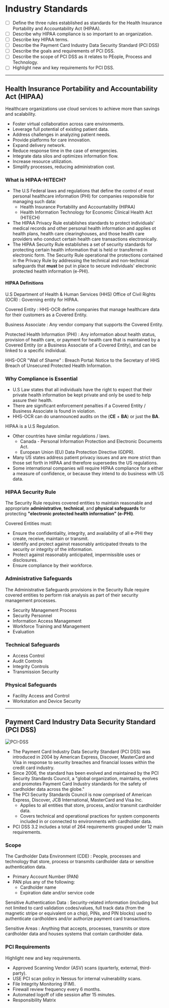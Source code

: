 # Industry Standards

* [ ] Define the three rules established as standards for the Health Insurance Portability and Accountability Act (HIPAA).
* [ ] Describe why HIPAA compliance is so important to an organization.
* [ ] Describe key HIPAA terms.
* [ ] Describe the Payment Card Industry Data Security Standard (PCI DSS)
* [ ] Describe the goals and requirements of PCI DSS.
* [ ] Describe the scope of PCI DSS as it relates to PEople, Process and Technology.
* [ ] Highlight new and key requirements for PCI DSS.

***

## Health Insurance Portability and Accountability Act (HIPAA)

Healthcare organizations use cloud services to achieve more than savings and scalability.

* Foster virtual collaboration across care environments.
* Leverage full potential of existing patient data.
* Address challenges in analyzing patient needs.
* Provide platforms for care innovation.
* Expand delivery network.
* Reduce response time in the case of emergencies.
* Integrate data silos and optimizes information flow.
* Increase resource utilization.
* Simplify processes, reducing administration cost.

### What is HIPAA-HITECH?

* The U.S Federal laws and regulations that define the control of most personal healthcare information (PHI) for companies responsible for managing such data:
  * Health Insurance Portability and Accountability (HIPAA)
  * Health Information Technology for Economic Clinical Health Act (HITECH)
* The HIPAA Privacy Rule establishes standards to protect individuals' medical records and other personal health information and applies ot health plans, health care clearinghouses, and those health care providers who conduct certain health care transactions electronically.
* The HIPAA Security Rule establishes a set of security standards for protecting certain health information that is held or transferred in electronic form. The Security Rule operational the protections contained in the Privacy Rule by addressing the technical and non-technical safeguards that **must** be put in place to secure individuals' electronic protected health information (e-PHI).

#### HIPAA Definitions

U.S Department of Health & Human Services (HHS) Office of Civil Rights (OCR) : Governing entity for HIPAA.

Covered Entity : HHS-OCR define companies that manage healthcare data for their customers as a Covered Entity.

Business Associate : Any vendor company that supports the Covered Entity.

Protected Health Information (PHI) : Any information about health status, provision of health care, or payment for health care that is maintained by a Covered Entity (or a Business Associate of a Covered Entity), and can be linked to a specific individual.

HHS-OCR "Wall of Shame" : Breach Portal: Notice to the Secretary of HHS Breach of Unsecured Protected Health Information.

### Why Compliance is Essential

* U.S Law states that all individuals have the right to expect that their private health information be kept private and only be used to help assure their health.
* There are significant enforcement penalties if a Covered Entity / Business Associate is found in violation.
* HHS-OCR can do unannounced audits on the (**CE** + **BA**) or just the **BA**.

HIPAA is a U.S Regulation.

* Other countries have similar regulations / laws.
  * Canada - Personal Information Protection and Electronic Documents Act.
  * European Union (EU) Data Protection Directive (GDPR).
* Many US states address patient privacy issues and are more strict than those set forth in HIPAA and therefore supersedes the US regulations.
* Some international companies will require HIPAA compliance for a either a measure of confidence, or because they intend to do business with US data.

### HIPAA Security Rule

The Security Rule requires covered entities to maintain reasonable and appropriate **administrative**, **technical**, and **physical safeguards** for protecting **"electronic protected health information" (e-PHI)**.

Covered Entities must:

* Ensure the confidentiality, integrity, and availability of all e-PHI they create, receive, maintain or transmit.
* Identify and protect against reasonably anticipated threats to the security or integrity of the information.
* Protect against reasonably anticipated, impermissible uses or disclosures.
* Ensure compliance by their workforce.

### Administrative Safeguards

The Administrative Safeguards provisions in the Security Rule require covered entities to perform risk analysis as part of their security management processes.

* Security Management Process
* Security Personnel
* Information Access Management
* Workforce Training and Management
* Evaluation

### Technical Safeguards

* Access Control
* Audit Controls
* Integrity Controls
* Transmission Security

### Physical Safeguards

* Facility Access and Control
* Workstation and Device Security

***

## Payment Card Industry Data Security Standard (PCI DSS)

![PCI-DSS](http://cdn2.hubspot.net/hub/41683/hubfs/images/PCI\_Data\_Security\_Standard.png?t=1464053240772\&width=487)

* The Payment Card Industry Data Security Standard (PCI DSS) was introduced in 2004 by American Express, Discover, MasterCard and Visa in response to security breaches and financial losses within the credit card industry.
* Since 2006, the standard has been evolved and maintained by the PCI Security Standards Council, a "global organization, maintains, evolves and promotes Payment Card Industry standards for the safety of cardholder data across the globe."
* The PCI Security Standards Council is now comprised of American Express, Discover, JCB International, MasterCard and Visa Inc.
  * Applies to all entities that store, process, and/or transmit cardholder data.
  * Covers technical and operational practices for system components included in or connected to environments with cardholder data.
* PCI DSS 3.2 includes a total of 264 requirements grouped under 12 main requirements.

### Scope

The Cardholder Data Environment (CDE) : People, processes and technology that store, process or transmits cardholder data or sensitive authentication data.

* Primary Account Number (PAN)
* PAN plus any of the following:
  * Cardholder name
  * Expiration date and/or service code

Sensitive Authentication Data : Security-related information (including but not limited to card validation codes/values, full track data (from the magnetic stripe or equivalent on a chip), PINs, and PIN blocks) used to authenticate cardholders and/or authorize payment card transactions.

Sensitive Areas : Anything that accepts, processes, transmits or store cardholder data and houses systems that contain cardholder data.

### PCI Requirements

Highlight new and key requirements.

* Approved Scanning Vendor (ASV) scans (quarterly, external, third-party).
* USE PCI scan policy in Nessus for internal vulnerability scans.
* File Integrity Monitoring (FIM).
* Firewall review frequency every 6 months.
* Automated logoff of idle session after 15 minutes.
* Responsibility Matrix
